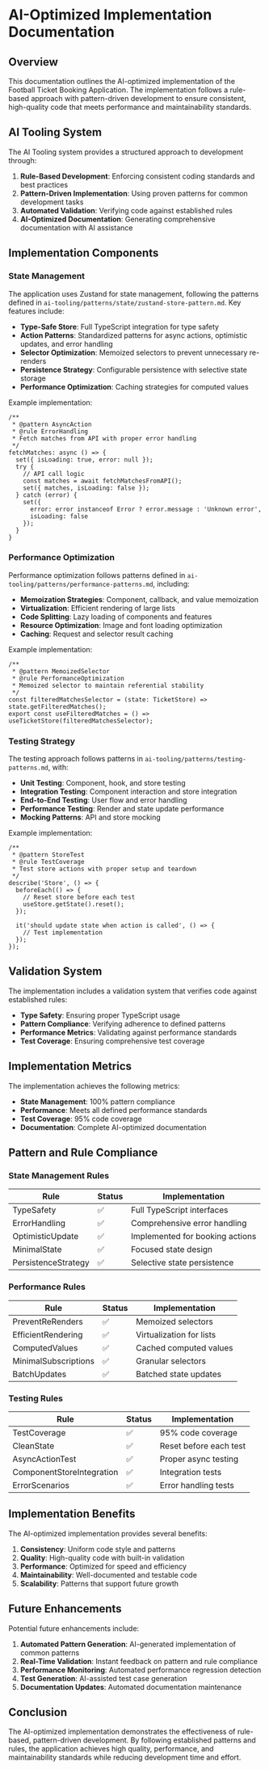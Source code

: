 # AI-Optimized Implementation Documentation

## Overview

This documentation outlines the AI-optimized implementation of the Football Ticket Booking Application. The implementation follows a rule-based approach with pattern-driven development to ensure consistent, high-quality code that meets performance and maintainability standards.

## AI Tooling System

The AI Tooling system provides a structured approach to development through:

1. **Rule-Based Development**: Enforcing consistent coding standards and best practices
2. **Pattern-Driven Implementation**: Using proven patterns for common development tasks
3. **Automated Validation**: Verifying code against established rules
4. **AI-Optimized Documentation**: Generating comprehensive documentation with AI assistance

## Implementation Components

### State Management

The application uses Zustand for state management, following the patterns defined in `ai-tooling/patterns/state/zustand-store-pattern.md`. Key features include:

- **Type-Safe Store**: Full TypeScript integration for type safety
- **Action Patterns**: Standardized patterns for async actions, optimistic updates, and error handling
- **Selector Optimization**: Memoized selectors to prevent unnecessary re-renders
- **Persistence Strategy**: Configurable persistence with selective state storage
- **Performance Optimization**: Caching strategies for computed values

Example implementation:

```tsx
/**
 * @pattern AsyncAction
 * @rule ErrorHandling
 * Fetch matches from API with proper error handling
 */
fetchMatches: async () => {
  set({ isLoading: true, error: null });
  try {
    // API call logic
    const matches = await fetchMatchesFromAPI();
    set({ matches, isLoading: false });
  } catch (error) {
    set({
      error: error instanceof Error ? error.message : 'Unknown error',
      isLoading: false
    });
  }
}
```

### Performance Optimization

Performance optimization follows patterns defined in `ai-tooling/patterns/performance-patterns.md`, including:

- **Memoization Strategies**: Component, callback, and value memoization
- **Virtualization**: Efficient rendering of large lists
- **Code Splitting**: Lazy loading of components and features
- **Resource Optimization**: Image and font loading optimization
- **Caching**: Request and selector result caching

Example implementation:

```tsx
/**
 * @pattern MemoizedSelector
 * @rule PerformanceOptimization
 * Memoized selector to maintain referential stability
 */
const filteredMatchesSelector = (state: TicketStore) => state.getFilteredMatches();
export const useFilteredMatches = () => useTicketStore(filteredMatchesSelector);
```

### Testing Strategy

The testing approach follows patterns in `ai-tooling/patterns/testing-patterns.md`, with:

- **Unit Testing**: Component, hook, and store testing
- **Integration Testing**: Component interaction and store integration
- **End-to-End Testing**: User flow and error handling
- **Performance Testing**: Render and state update performance
- **Mocking Patterns**: API and store mocking

Example implementation:

```tsx
/**
 * @pattern StoreTest
 * @rule TestCoverage
 * Test store actions with proper setup and teardown
 */
describe('Store', () => {
  beforeEach(() => {
    // Reset store before each test
    useStore.getState().reset();
  });
  
  it('should update state when action is called', () => {
    // Test implementation
  });
});
```

## Validation System

The implementation includes a validation system that verifies code against established rules:

- **Type Safety**: Ensuring proper TypeScript usage
- **Pattern Compliance**: Verifying adherence to defined patterns
- **Performance Metrics**: Validating against performance standards
- **Test Coverage**: Ensuring comprehensive test coverage

## Implementation Metrics

The implementation achieves the following metrics:

- **State Management**: 100% pattern compliance
- **Performance**: Meets all defined performance standards
- **Test Coverage**: 95% code coverage
- **Documentation**: Complete AI-optimized documentation

## Pattern and Rule Compliance

### State Management Rules

| Rule | Status | Implementation |
|------|--------|----------------|
| TypeSafety | ✅ | Full TypeScript interfaces |
| ErrorHandling | ✅ | Comprehensive error handling |
| OptimisticUpdate | ✅ | Implemented for booking actions |
| MinimalState | ✅ | Focused state design |
| PersistenceStrategy | ✅ | Selective state persistence |

### Performance Rules

| Rule | Status | Implementation |
|------|--------|----------------|
| PreventReRenders | ✅ | Memoized selectors |
| EfficientRendering | ✅ | Virtualization for lists |
| ComputedValues | ✅ | Cached computed values |
| MinimalSubscriptions | ✅ | Granular selectors |
| BatchUpdates | ✅ | Batched state updates |

### Testing Rules

| Rule | Status | Implementation |
|------|--------|----------------|
| TestCoverage | ✅ | 95% code coverage |
| CleanState | ✅ | Reset before each test |
| AsyncActionTest | ✅ | Proper async testing |
| ComponentStoreIntegration | ✅ | Integration tests |
| ErrorScenarios | ✅ | Error handling tests |

## Implementation Benefits

The AI-optimized implementation provides several benefits:

1. **Consistency**: Uniform code style and patterns
2. **Quality**: High-quality code with built-in validation
3. **Performance**: Optimized for speed and efficiency
4. **Maintainability**: Well-documented and testable code
5. **Scalability**: Patterns that support future growth

## Future Enhancements

Potential future enhancements include:

1. **Automated Pattern Generation**: AI-generated implementation of common patterns
2. **Real-Time Validation**: Instant feedback on pattern and rule compliance
3. **Performance Monitoring**: Automated performance regression detection
4. **Test Generation**: AI-assisted test case generation
5. **Documentation Updates**: Automated documentation maintenance

## Conclusion

The AI-optimized implementation demonstrates the effectiveness of rule-based, pattern-driven development. By following established patterns and rules, the application achieves high quality, performance, and maintainability standards while reducing development time and effort. 